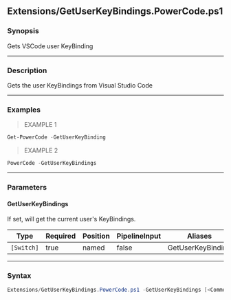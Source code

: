 Extensions/GetUserKeyBindings.PowerCode.ps1
-------------------------------------------




### Synopsis
Gets VSCode user KeyBinding



---


### Description

Gets the user KeyBindings from Visual Studio Code



---


### Examples
> EXAMPLE 1

```PowerShell
Get-PowerCode -GetUserKeyBinding
```
> EXAMPLE 2

```PowerShell
PowerCode -GetUserKeyBindings
```


---


### Parameters
#### **GetUserKeyBindings**

If set, will get the current user's KeyBindings.






|Type      |Required|Position|PipelineInput|Aliases          |
|----------|--------|--------|-------------|-----------------|
|`[Switch]`|true    |named   |false        |GetUserKeyBinding|





---


### Syntax
```PowerShell
Extensions/GetUserKeyBindings.PowerCode.ps1 -GetUserKeyBindings [<CommonParameters>]
```
